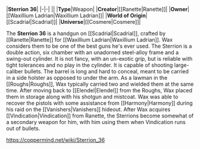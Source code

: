 |**Sterrion 36**|
|-|-|
||
|**Type**|Weapon|
|**Creator**|[[Ranette\|Ranette]]|
|**Owner**|[[Waxillium Ladrian\|Waxillium Ladrian]]|
|**World of Origin**|[[Scadrial\|Scadrial]]|
|**Universe**|[[Cosmere\|Cosmere]]|

The **Sterrion 36** is a handgun on [[Scadrial\|Scadrial]], crafted by [[Ranette\|Ranette]] for [[Waxillium Ladrian\|Waxillium Ladrian]]. Wax considers them to be one of the best guns he's ever used.
The Sterrion is a double action, six chamber  with an unadorned steel-alloy frame and a swing-out cylinder. It is not fancy, with an un-exotic grip, but is reliable with tight tolerances and no play in the cylinder. It is capable of shooting large-caliber bullets. The barrel is long and hard to conceal, meant to be carried in a side holster as opposed to under the arm. As a lawman in the [[Roughs\|Roughs]], Wax typically carried two and wielded them at the same time. After moving back to [[Elendel\|Elendel]] from the Roughs, Wax placed them in storage along with his shotgun and mistcoat. Wax was able to recover the pistols with some assistance from [[Harmony\|Harmony]] during his raid on the [[Vanishers\|Vanishers]] hideout.
After Wax acquires [[Vindication\|Vindication]] from Ranette, the Sterrions become somewhat of a secondary weapon for him, with him using them when Vindication runs out of bullets.



https://coppermind.net/wiki/Sterrion_36